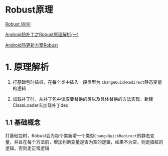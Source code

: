# Robust原理

[Robust WIKI](https://github.com/Meituan-Dianping/Robust/wiki)

[Android热补丁之Robust原理解析(一)](http://w4lle.com/2017/03/31/robust-0/)

[Android热更新方案Robust](https://tech.meituan.com/android_robust.html)

# 1. 原理解析

1. 打基础包时插桩，在每个类中插入一段类型为 `ChangeQuickRedirect`静态变量的逻辑

2. 加载补丁时，从补丁包中读取要替换的类以及具体替换的方法实现，新建ClassLoader去加载补丁dex


## 1.1 基础概念

打基础包时，Robust会为每个类新增一个类型`ChangeQuickRedirect`的静态变量，并且在每个方法前，增加判断变量是否为空的逻辑，如果不为空，则走插桩的逻辑，否则走正常逻辑

